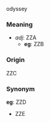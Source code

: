 odyssey
### Meaning
+ _adj_: ZZA
    + __eg__: ZZB

### Origin

ZZC

### Synonym

__eg__: ZZD

+ ZZE


